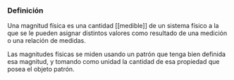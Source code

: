 ### Definición

Una magnitud física es una cantidad [[medible]] de un sistema físico a la que se le pueden asignar distintos valores como resultado de una medición o una relación de medidas.

Las magnitudes físicas se miden usando un patrón que tenga bien definida esa magnitud, y tomando como unidad la cantidad de esa propiedad que posea el objeto patrón.
